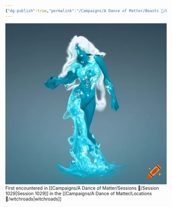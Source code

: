 ```yaml
---
{"dg-publish":true,"permalink":"/Campaigns/A Dance of Matter/Beasts 🐻/Water Elemental Speaker/","tags":["elemental"]}
---
```



![attachments/Water_Elemental_Speaker.webp|300](/img/user/attachments/Water_Elemental_Speaker.webp)
First encountered in [[Campaigns/A Dance of Matter/Sessions 📝/Session 1029\|Session 1029]] in the [[Campaigns/A Dance of Matter/Locations 📌/witchroads\|witchroads]]